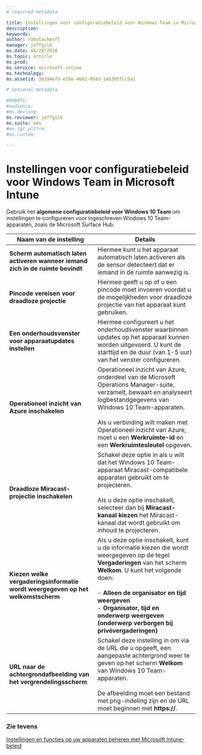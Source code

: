 ```yaml
---
# required metadata

title: Instellingen voor configuratiebeleid voor Windows Team in Microsoft Intune | Microsoft Intune
description:
keywords:
author: robstackmsft
manager: jeffgilb
ms.date: 04/28/2016
ms.topic: article
ms.prod:
ms.service: microsoft-intune
ms.technology:
ms.assetid: 38194ef3-e26e-4682-958d-14b395fccba1

# optional metadata

#ROBOTS:
#audience:
#ms.devlang:
ms.reviewer: jeffgilb
ms.suite: ems
#ms.tgt_pltfrm:
#ms.custom:

---
```


# Instellingen voor configuratiebeleid voor Windows Team in Microsoft Intune
Gebruik het **algemene configuratiebeleid voor Windows 10 Team** om instellingen te configureren voor ingeschreven Windows 10 Team-apparaten, zoals de Microsoft Surface Hub.

|Naam van de instelling|Details|
|----------------|-----------|
|**Scherm automatisch laten activeren wanneer iemand zich in de ruimte bevindt**|Hiermee kunt u het apparaat automatisch laten activeren als de sensor detecteert dat er iemand in de ruimte aanwezig is.|
|**Pincode vereisen voor draadloze projectie**|Hiermee geeft u op of u een pincode moet invoeren voordat u de mogelijkheden voor draadloze projectie van het apparaat kunt gebruiken.|
|**Een onderhoudsvenster voor apparaatupdates instellen**|Hiermee configureert u het onderhoudsvenster waarbinnen updates op het apparaat kunnen worden uitgevoerd. U kunt de starttijd en de duur (van 1-5 uur) van het venster configureren.|
|**Operationeel inzicht van Azure inschakelen**|Operationeel inzicht van Azure, onderdeel van de Microsoft Operations Manager-suite, verzamelt, bewaart en analyseert logbestandgegevens van Windows 10 Team-apparaten.<br /><br />Als u verbinding wilt maken met Operationeel inzicht van Azure, moet u een **Werkruimte-id** en een **Werkruimtesleutel** opgeven.|
|**Draadloze Miracast-projectie inschakelen**|Schakel deze optie in als u wilt dat het Windows 10 Team-apparaat Miracast-compatibele apparaten gebruikt om te projecteren.<br /><br />Als u deze optie inschakelt, selecteer dan bij **Miracast-kanaal kiezen** het Miracast-kanaal dat wordt gebruikt om inhoud te projecteren.|
|**Kiezen welke vergaderingsinformatie wordt weergegeven op het welkomstscherm**|Als u deze optie inschakelt, kunt u de informatie kiezen die wordt weergegeven op de tegel **Vergaderingen** van het scherm **Welkom**. U kunt het volgende doen:<br /><br />-   **Alleen de organisator en tijd weergeven**<br />-   **Organisator, tijd en onderwerp weergeven (onderwerp verborgen bij privévergaderingen)**|
|**URL naar de achtergrondafbeelding van het vergrendelingsscherm**|Schakel deze instelling in om via de URL die u opgeeft, een aangepaste achtergrond weer te geven op het scherm **Welkom** van Windows 10 Team-apparaten.<br /><br />De afbeelding moet een bestand met png-indeling zijn en de URL moet beginnen met **https://**.|


### Zie tevens
[Instellingen en functies op uw apparaten beheren met Microsoft Intune-beleid](manage-settings-and-features-on-your-devices-with-microsoft-intune-policies.md)



<!--HONumber=May16_HO1-->



